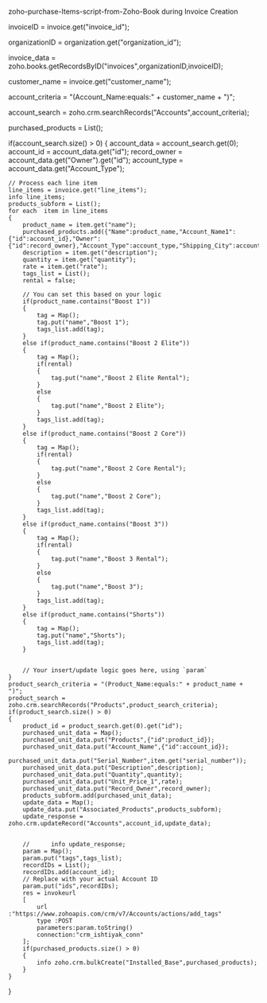 zoho-purchase-Items-script-from-Zoho-Book during Invoice Creation


invoiceID = invoice.get("invoice_id");

organizationID = organization.get("organization_id");

invoice_data = zoho.books.getRecordsByID("invoices",organizationID,invoiceID);

customer_name = invoice.get("customer_name");

account_criteria = "(Account_Name:equals:" + customer_name + ")";

account_search = zoho.crm.searchRecords("Accounts",account_criteria);

purchased_products = List();

if(account_search.size() > 0)
{
	account_data = account_search.get(0);
	account_id = account_data.get("id");
	record_owner = account_data.get("Owner").get("id");
	account_type = account_data.get("Account_Type");
 
	// Process each line item
	line_items = invoice.get("line_items");
	info line_items;
	products_subform = List();
	for each  item in line_items
	{
		product_name = item.get("name");
		purchased_products.add({"Name":product_name,"Account_Name1":{"id":account_id},"Owner":{"id":record_owner},"Account_Type":account_type,"Shipping_City":account_data.get("Shipping_City"),"Shipping_Code":account_data.get("Shipping_Code"),"Shipping_Country":account_data.get("Shipping_Country"),"Shipping_State":account_data.get("Shipping_State"),"Shipping_Street":account_data.get("Shipping_Street"),"Billing_City":account_data.get("Billing_City"),"Billing_Code":account_data.get("Billing_Code"),"Billing_Country":account_data.get("Billing_Country"),"Billing_State":account_data.get("Billing_State"),"Billing_Street":account_data.get("Billing_Street"),"Serial":item.get("sku")});
		description = item.get("description");
		quantity = item.get("quantity");
		rate = item.get("rate");
		tags_list = List();
		rental = false;
  
		// You can set this based on your logic
		if(product_name.contains("Boost 1"))
		{
			tag = Map();
			tag.put("name","Boost 1");
			tags_list.add(tag);
		}
		else if(product_name.contains("Boost 2 Elite"))
		{
			tag = Map();
			if(rental)
			{
				tag.put("name","Boost 2 Elite Rental");
			}
			else
			{
				tag.put("name","Boost 2 Elite");
			}
			tags_list.add(tag);
		}
		else if(product_name.contains("Boost 2 Core"))
		{
			tag = Map();
			if(rental)
			{
				tag.put("name","Boost 2 Core Rental");
			}
			else
			{
				tag.put("name","Boost 2 Core");
			}
			tags_list.add(tag);
		}
		else if(product_name.contains("Boost 3"))
		{
			tag = Map();
			if(rental)
			{
				tag.put("name","Boost 3 Rental");
			}
			else
			{
				tag.put("name","Boost 3");
			}
			tags_list.add(tag);
		}
		else if(product_name.contains("Shorts"))
		{
			tag = Map();
			tag.put("name","Shorts");
			tags_list.add(tag);
		}

  
		// Your insert/update logic goes here, using `param`
	}
	product_search_criteria = "(Product_Name:equals:" + product_name + ")";
	product_search = zoho.crm.searchRecords("Products",product_search_criteria);
	if(product_search.size() > 0)
	{
		product_id = product_search.get(0).get("id");
		purchased_unit_data = Map();
		purchased_unit_data.put("Products",{"id":product_id});
		purchased_unit_data.put("Account_Name",{"id":account_id});
		purchased_unit_data.put("Serial_Number",item.get("serial_number"));
		purchased_unit_data.put("Description",description);
		purchased_unit_data.put("Quantity",quantity);
		purchased_unit_data.put("Unit_Price_1",rate);
		purchased_unit_data.put("Record_Owner",record_owner);
		products_subform.add(purchased_unit_data);
		update_data = Map();
		update_data.put("Associated_Products",products_subform);
		update_response = zoho.crm.updateRecord("Accounts",account_id,update_data);

  
		// 		info update_response;
		param = Map();
		param.put("tags",tags_list);
		recordIDs = List();
		recordIDs.add(account_id);
		// Replace with your actual Account ID
		param.put("ids",recordIDs);
		res = invokeurl
		[
			url :"https://www.zohoapis.com/crm/v7/Accounts/actions/add_tags"
			type :POST
			parameters:param.toString()
			connection:"crm_ishtiyak_conn"
		];
		if(purchased_products.size() > 0)
		{
			info zoho.crm.bulkCreate("Installed_Base",purchased_products);
		}
	}
}
